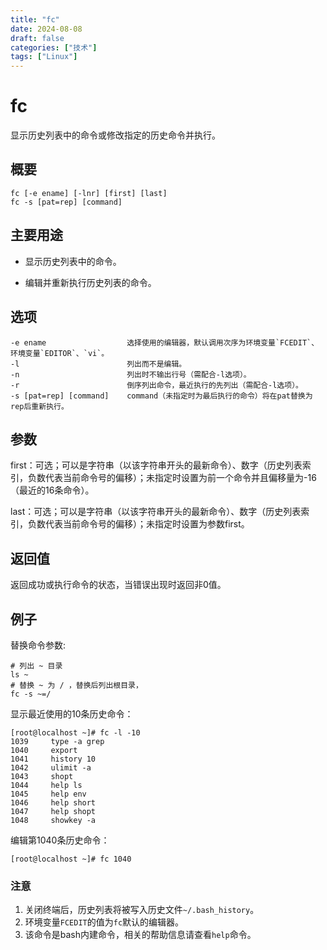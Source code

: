 ```yaml
---
title: "fc"
date: 2024-08-08
draft: false
categories: ["技术"]
tags: ["Linux"]
---
```

fc
===

显示历史列表中的命令或修改指定的历史命令并执行。

## 概要

```shell
fc [-e ename] [-lnr] [first] [last]
fc -s [pat=rep] [command]
```

## 主要用途

- 显示历史列表中的命令。

- 编辑并重新执行历史列表的命令。

## 选项

```shell
-e ename                  选择使用的编辑器，默认调用次序为环境变量`FCEDIT`、环境变量`EDITOR`、`vi`。
-l                        列出而不是编辑。
-n                        列出时不输出行号（需配合-l选项）。
-r                        倒序列出命令，最近执行的先列出（需配合-l选项）。
-s [pat=rep] [command]    command（未指定时为最后执行的命令）将在pat替换为rep后重新执行。
```

## 参数

first：可选；可以是字符串（以该字符串开头的最新命令）、数字（历史列表索引，负数代表当前命令号的偏移）；未指定时设置为前一个命令并且偏移量为-16（最近的16条命令）。

last：可选；可以是字符串（以该字符串开头的最新命令）、数字（历史列表索引，负数代表当前命令号的偏移）；未指定时设置为参数first。

## 返回值

返回成功或执行命令的状态，当错误出现时返回非0值。

## 例子

替换命令参数:

```shell
# 列出 ~ 目录
ls ~
# 替换 ~ 为 / ，替换后列出根目录， 
fc -s ~=/
```

显示最近使用的10条历史命令：

```shell
[root@localhost ~]# fc -l -10
1039     type -a grep
1040     export
1041     history 10
1042     ulimit -a
1043     shopt
1044     help ls
1045     help env
1046     help short
1047     help shopt
1048     showkey -a
```

编辑第1040条历史命令：

```shell
[root@localhost ~]# fc 1040
```


### 注意

1. 关闭终端后，历史列表将被写入历史文件`~/.bash_history`。
2. 环境变量`FCEDIT`的值为`fc`默认的编辑器。
3. 该命令是bash内建命令，相关的帮助信息请查看`help`命令。




